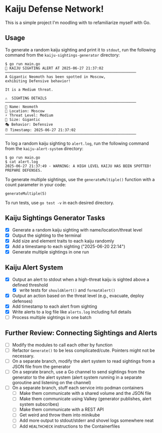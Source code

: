 # Kaiju Defense Network!

This is a simple project I'm noodling with to refamiliarize myself with Go.

## Usage

To generate a random kaiju sighting and print it to `stdout`, run the following command from the `kaiju-sightings-generator` directory:

```
$ go run main.go
🚨 KAIJU SIGHTING ALERT AT 2025-06-27 21:37:02
────────────────────────────────────────────────────────────
A Gigantic Neomoth has been spotted in Moscow,
exhibiting Defensive behavior!

It is a Medium threat.

⚠️  SIGHTING DETAILS
────────────────────────────────────────────────────────────
👾 Name: Neomoth
📍 Location: Moscow
⚡ Threat Level: Medium
📏 Size: Gigantic
🎭 Behavior: Defensive
⏰ Timestamp: 2025-06-27 21:37:02
────────────────────────────────────────────────────────────
```

To log a random kaiju sighting to `alert.log`, run the following command from the `kaiju-alert-system` directory:

```
$ go run main.go
$ cat alert.log
2025-06-27 21:37:49 - WARNING: A HIGH LEVEL KAIJU HAS BEEN SPOTTED!  PREPARE DEFENSES.
```

To generate multiple sightings, use the `generateMultiple()` function with a count parameter in your code:

```
generateMultiple(5)
```

To run tests, use `go test -v` in each desired directory.

## Kaiju Sightings Generator Tasks
- [x] Generate a random kaiju sighting with name/location/threat level
- [x] Output the sighting to the terminal
- [x] Add size and element traits to each kaiju randomly
- [x] Add a timestamp to each sighting ("2025-06-20 22:14")
- [x] Generate multiple sightings in one run

## Kaiju Alert System
- [x] Output an alert to stdout when a high-threat kaiju is sighted above a defined threshold
  - [x] write tests for `shouldAlert()` and `formatAlert()`
- [x] Output an action based on the threat level (e.g., evacuate, deploy defenses)
- [x] Add timestamp to each alert from sighting
- [x] Write alerts to a log file like `alerts.log` including full details
- [ ] Process multiple sightings in one batch

## Further Review:  Connecting Sightings and Alerts

- [ ] Modify the modules to call each other by function
- [ ] Refactor `Generate()` to be less complicated/cute.  Pointers might not be necessary.
- [ ] On a separate branch, modify the alert system to read sightings from a JSON file from the generator
- [ ] On a seprate branch, use a Go channel to send sightings from the generator to the alert system (alert system running in a separate goroutine and listening on the channel)
- [ ] On a separate branch, stuff each service into podman containers
  - [ ] Make them communicate with a shared volume and the JSON file
  - [ ] Make them communicate using Valkey (generator publishes, alert system subscribes)
  - [ ] Make them communicate with a REST API
  - [ ] Get weird and throw them into minikube
  - [ ] Add more output to stdout/stderr and shovel logs somewhere neat
  - [ ] Add `HEALTHCHECK` instructions to the Containerfiles
